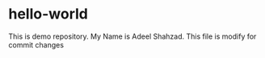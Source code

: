 # hello-world
This is demo repository.
My Name is Adeel Shahzad.
This file is modify for commit changes
